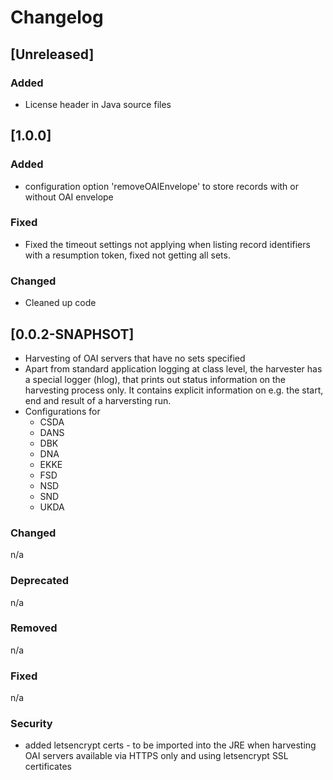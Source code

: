 # Changelog

## [Unreleased]
### Added
* License header in Java source files

## [1.0.0]
### Added
* configuration option 'removeOAIEnvelope' to store records with or without OAI envelope

### Fixed
* Fixed the timeout settings not applying when listing record identifiers with a resumption token, fixed not getting all sets.

### Changed
* Cleaned up code 


## [0.0.2-SNAPHSOT]   


* Harvesting of OAI servers that have no sets specified
* Apart from standard application logging at class level, the harvester has a special logger (hlog), that prints out status information on the harvesting process only. It contains explicit information on e.g. the start, end and result of a harversting run. 
* Configurations for 
    * CSDA
    * DANS
    * DBK
    * DNA
    * EKKE
    * FSD
    * NSD
    * SND
    * UKDA
 

### Changed 
n/a

### Deprecated
n/a

### Removed
n/a

### Fixed
n/a

### Security 
* added letsencrypt certs - to be imported into the JRE when harvesting OAI servers available via HTTPS only and using letsencrypt SSL certificates
